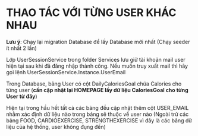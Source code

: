 # THAO TÁC VỚI TỪNG USER KHÁC NHAU

**Lưu ý**: Chạy lại migration Database để lấy Database mới nhất (Chạy seeder ít nhất 2 lần)

Lớp UserSessionService trong folder Services lưu giữ tài khoản mail user hiện tại sau khi đã đăng nhập thành công. Nếu muốn truy xuất mail thì hãy gọi lệnh UserSessionService.Instance.UserEmail

Trong Database, bảng User có cột DailyCaloriesGoal chứa Calories cho từng user (**cần cập nhật lại HOMEPAGE lấy dữ liệu CaloriesGoal cho từng User từ đây**)

Hiện tại trong hầu hết tất cả các bảng đều cập nhật thêm cột USER_EMAIL nhằm xác định dữ liệu nào trong bảng sẽ thuộc về user nào (Ngoài trừ các bảng FOOD, CARDIOEXERCISE, STRENGTHEXERCISE vì đây là các bảng dữ liệu của hệ thống, user không đụng đến)
